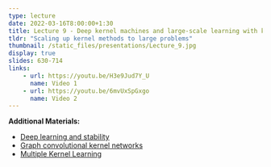 ```yaml
---
type: lecture
date: 2022-03-16T8:00:00+1:30
title: Lecture 9 - Deep kernel machines and large-scale learning with kernels
tldr: "Scaling up kernel methods to large problems"
thumbnail: /static_files/presentations/Lecture_9.jpg
display: true
slides: 630-714
links: 
    - url: https://youtu.be/H3e9Jud7Y_U
      name: Video 1
    - url: https://youtu.be/6mvUxSpGxgo
      name: Video 2
---
```

**Additional Materials:**
- [Deep learning and stability](https://youtu.be/ois8qSzDzr0)
- [Graph convolutional kernel networks](https://youtu.be/ja8nVyqEzN0)
- [Multiple Kernel Learning](https://www.youtube.com/watch?v=PN1qZAQ8xtA)
